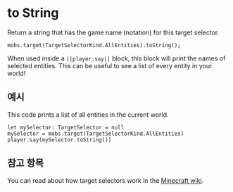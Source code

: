 # to String

Return a string that has the game name (notation) for this target selector.

```sig
mobs.target(TargetSelectorKind.AllEntities).toString();
```

When used inside a `||player:say||` block, this block will print the names of selected entities. This can be useful to see a list of every entity in your world!

## 예시

This code prints a list of all entities in the current world.

```blocks
let mySelector: TargetSelector = null
mySelector = mobs.target(TargetSelectorKind.AllEntities)
player.say(mySelector.toString())
```

## 참고 항목

You can read about how target selectors work in the [Minecraft wiki](http://minecraft.gamepedia.com/Commands#Target_selectors).